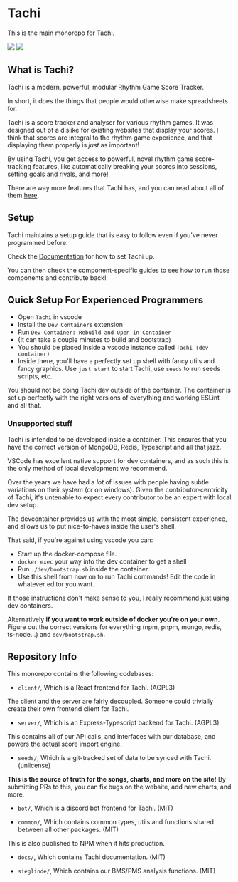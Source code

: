 # Tachi

This is the main monorepo for Tachi.

![](.github/img/tachi.png)
![](.github/img/tachi-2.png)

## What is Tachi?

Tachi is a modern, powerful, modular Rhythm Game Score Tracker.

In short, it does the things that people would otherwise make spreadsheets for.

Tachi is a score tracker and analyser for various rhythm games.
It was designed out of a dislike for existing websites that display your scores.
I think that scores are integral to the rhythm game experience, and that displaying them
properly is _just_ as important!

By using Tachi, you get access to powerful, novel rhythm game score-tracking features, like automatically breaking your scores into sessions, setting goals and rivals, and more!

There are way more features that Tachi has, and you can read about all of them [here](https://docs.tachi.ac/wiki/features).

## Setup

Tachi maintains a setup guide that is easy to follow even if you've never programmed before.

Check the [Documentation](https://docs.tachi.ac/contributing/setup) for how to set Tachi up.

You can then check the component-specific guides to see how to run those components and contribute back!

## Quick Setup For Experienced Programmers

- Open `Tachi` in vscode
- Install the `Dev Containers` extension
- Run `Dev Container: Rebuild and Open in Container`
- (It can take a couple minutes to build and bootstrap)
- You should be placed inside a vscode instance called `Tachi (dev-container)`
- Inside there, you'll have a perfectly set up shell with fancy utils and fancy graphics. Use `just start` to start Tachi, use `seeds` to run seeds scripts, etc.

You should not be doing Tachi dev outside of the container. The container is set up perfectly with the right versions of everything and working ESLint and all that.

### Unsupported stuff

Tachi is intended to be developed inside a container. This ensures that you have the correct version of MongoDB, Redis, Typescript and all that jazz.

VSCode has excellent native support for dev containers, and as such this is the only method of local development we recommend.

Over the years we have had a *lot* of issues with people having subtle variations on their system (or on windows). Given the contributor-centricity of Tachi, it's untenable to expect every contributor to be an expert with local dev setup.

The devcontainer provides us with the most simple, consistent experience, and allows us to put nice-to-haves inside the user's shell.

That said, if you're against using vscode you can:

- Start up the docker-compose file.
- `docker exec` your way into the dev container to get a shell
- Run `./dev/bootstrap.sh` inside the container.
- Use this shell from now on to run Tachi commands! Edit the code in whatever editor you want.

If those instructions don't make sense to you, I really recommend just using dev containers.

Alternatively **if you want to work outside of docker you're on your own**. Figure out the correct versions for everything (npm, pnpm, mongo, redis, ts-node...) and `dev/bootstrap.sh`.

## Repository Info

This monorepo contains the following codebases:

- `client/`, Which is a React frontend for Tachi. (AGPL3)

The client and the server are fairly decoupled. Someone could trivially create their own frontend client for Tachi.

- `server/`, Which is an Express-Typescript backend for Tachi. (AGPL3)

This contains all of our API calls, and interfaces with our database, and powers the actual score import engine.

- `seeds/`, Which is a git-tracked set of data to be synced with Tachi. (unlicense)

**This is the source of truth for the songs, charts, and more on the site!**
By submitting PRs to this, you can fix bugs on the website, add new charts, and more.

- `bot/`, Which is a discord bot frontend for Tachi. (MIT)

- `common/`, Which contains common types, utils and functions shared between all other packages. (MIT)

This is also published to NPM when it hits production.

- `docs/`, Which contains Tachi documentation. (MIT)

- `sieglinde/`, Which contains our BMS/PMS analysis functions. (MIT)
